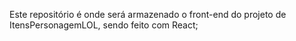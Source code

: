 Este repositório é onde será armazenado o front-end do projeto de ItensPersonagemLOL, sendo feito com React;